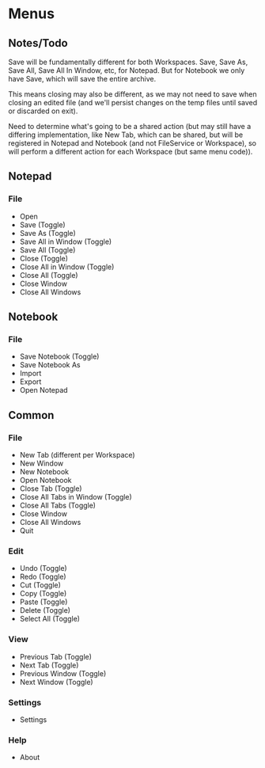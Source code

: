 # Menus

## Notes/Todo

Save will be fundamentally different for both Workspaces. Save, Save As, Save All, Save All In Window, etc, for Notepad. But for Notebook we only have Save, which will save the entire archive.

This means closing may also be different, as we may not need to save when closing an edited file (and we'll persist changes on the temp files until saved or discarded on exit).

Need to determine what's going to be a shared action (but may still have a differing implementation, like New Tab, which can be shared, but will be registered in Notepad and Notebook (and not FileService or Workspace), so will perform a different action for each Workspace (but same menu code)).

## Notepad

### File

- Open
- Save (Toggle)
- Save As (Toggle)
- Save All in Window (Toggle)
- Save All (Toggle)
- Close (Toggle)
- Close All in Window (Toggle)
- Close All (Toggle)
- Close Window
- Close All Windows

## Notebook

### File

- Save Notebook (Toggle)
- Save Notebook As
- Import
- Export
- Open Notepad

## Common

### File

- New Tab (different per Workspace)
- New Window
- New Notebook
- Open Notebook
- Close Tab (Toggle)
- Close All Tabs in Window (Toggle)
- Close All Tabs (Toggle)
- Close Window
- Close All Windows
- Quit

### Edit

- Undo (Toggle)
- Redo (Toggle)
- Cut (Toggle)
- Copy (Toggle)
- Paste (Toggle)
- Delete (Toggle)
- Select All (Toggle)

### View

- Previous Tab (Toggle)
- Next Tab (Toggle)
- Previous Window (Toggle)
- Next Window (Toggle)

### Settings

- Settings

### Help

- About
